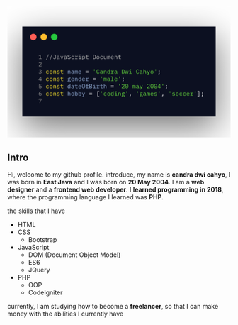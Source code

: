![My Profile Picture](https://github.com/candradwicahyo/candradwicahyo/blob/master/carbon.png)

## Intro

Hi, welcome to my github profile.  introduce, my name is **candra dwi cahyo**, I was born in **East Java** and I was born on **20 May 2004**. I am a **web designer** and a **frontend web developer**.  I **learned programming in 2018**, where the programming language I learned was **PHP**.

 the skills that I have

 * HTML
 * CSS
   * Bootstrap
 * JavaScript
   * DOM (Document Object Model)
   * ES6
   * JQuery
 * PHP
   * OOP
   * CodeIgniter

 currently, I am studying how to become a **freelancer**, so that I can make money with the abilities I currently have
